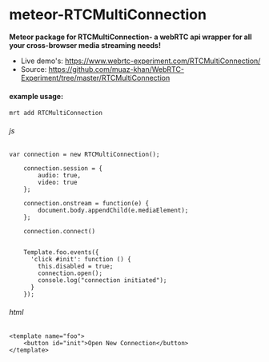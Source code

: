 meteor-RTCMultiConnection
=========================

**Meteor package for RTCMultiConnection- a webRTC api wrapper for all your cross-browser media streaming needs!**

* Live demo's: https://www.webrtc-experiment.com/RTCMultiConnection/
* Source: https://github.com/muaz-khan/WebRTC-Experiment/tree/master/RTCMultiConnection


<h4>example usage:</h4>

```
mrt add RTCMultiConnection
```

<h6>js</h6>

```
var connection = new RTCMultiConnection();

    connection.session = {
        audio: true,
        video: true
    };

    connection.onstream = function(e) {
        document.body.appendChild(e.mediaElement);
    };

    connection.connect()


    Template.foo.events({
      'click #init': function () {
        this.disabled = true;
        connection.open();
        console.log("connection initiated");
      }
    });
```

<h6>html</h6>

```
<template name="foo">
 	<button id="init">Open New Connection</button>
</template>
```